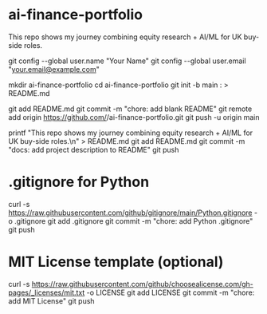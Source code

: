 # ai-finance-portfolio
This repo shows my journey combining equity research + AI/ML for UK buy-side roles.

git config --global user.name "Your Name"
git config --global user.email "your.email@example.com"

mkdir ai-finance-portfolio
cd ai-finance-portfolio
git init -b main
: > README.md  

git add README.md
git commit -m "chore: add blank README"
git remote add origin https://github.com/<your-username>/ai-finance-portfolio.git
git push -u origin main

printf "This repo shows my journey combining equity research + AI/ML for UK buy-side roles.\n" > README.md
git add README.md
git commit -m "docs: add project description to README"
git push



# .gitignore for Python
curl -s https://raw.githubusercontent.com/github/gitignore/main/Python.gitignore -o .gitignore
git add .gitignore
git commit -m "chore: add Python .gitignore"
git push

# MIT License template (optional)
curl -s https://raw.githubusercontent.com/github/choosealicense.com/gh-pages/_licenses/mit.txt -o LICENSE
git add LICENSE
git commit -m "chore: add MIT License"
git push
